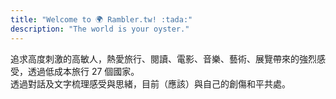 ```yaml
---
title: "Welcome to 🌍 Rambler.tw! :tada:"
description: "The world is your oyster."
---
```


追求高度刺激的高敏人，熱愛旅行、閱讀、電影、音樂、藝術、展覽帶來的強烈感受，透過低成本旅行 27 個國家。  
透過對話及文字梳理感受與思緒，目前（應該）與自己的創傷和平共處。
